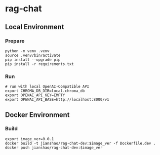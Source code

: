 # rag-chat

## Local Environment

### Prepare
~~~ shell
python -m venv .venv
source .venv/bin/activate
pip install --upgrade pip
pip install -r requirements.txt
~~~

### Run
~~~ shell
# run with local OpenAI-Compatible API
export CHROMA_DB_DIR=local.chroma_db
export OPENAI_API_KEY=EMPTY
export OPENAI_API_BASE=http://localhost:8000/v1
~~~

## Docker Environment

### Build
~~~ shell
export image_ver=0.0.1
docker build -t jianshao/rag-chat-dev:$image_ver -f Dockerfile.dev .
docker push jianshao/rag-chat-dev:$image_ver
~~~